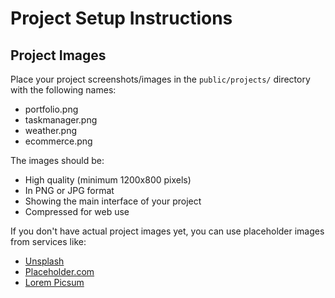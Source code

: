 # Project Setup Instructions

## Project Images
Place your project screenshots/images in the `public/projects/` directory with the following names:
- portfolio.png
- taskmanager.png
- weather.png
- ecommerce.png

The images should be:
- High quality (minimum 1200x800 pixels)
- In PNG or JPG format
- Showing the main interface of your project
- Compressed for web use

If you don't have actual project images yet, you can use placeholder images from services like:
- [Unsplash](https://unsplash.com)
- [Placeholder.com](https://placeholder.com)
- [Lorem Picsum](https://picsum.photos) 